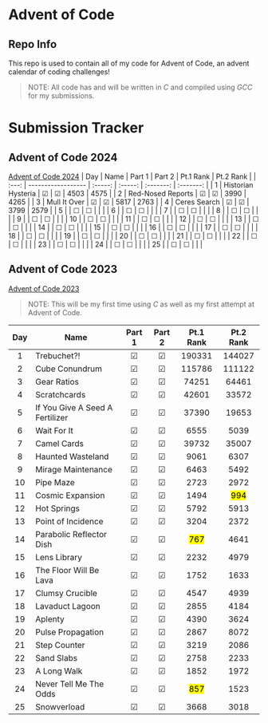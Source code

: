 # Advent of Code
## Repo Info

This repo is used to contain all of my code for Advent of Code, an advent calendar of coding challenges!

> NOTE: All code has and will be written in *C* and compiled using *GCC* for my submissions.

# Submission Tracker
## Advent of Code 2024
[Advent of Code 2024](https://adventofcode.com/2024)
|  Day  | Name               | Part 1  | Part 2  | Pt.1 Rank | Pt.2 Rank |
| :---: | ------------------ | :-----: | :-----: | :-------: | :-------: |
|   1   | Historian Hysteria | &#9745; | &#9745; |   4503    |   4575    |
|   2   | Red-Nosed Reports  | &#9745; | &#9745; |   3990    |   4265    |
|   3   | Mull It Over       | &#9745; | &#9745; |   5817    |   2763    |
|   4   | Ceres Search       | &#9745; | &#9745; |   3799    |   2579    |
|   5   |                    | &#9744; | &#9744; |           |           |
|   6   |                    | &#9744; | &#9744; |           |           |
|   7   |                    | &#9744; | &#9744; |           |           |
|   8   |                    | &#9744; | &#9744; |           |           |
|   9   |                    | &#9744; | &#9744; |           |           |
|  10   |                    | &#9744; | &#9744; |           |           |
|  11   |                    | &#9744; | &#9744; |           |           |
|  12   |                    | &#9744; | &#9744; |           |           |
|  13   |                    | &#9744; | &#9744; |           |           |
|  14   |                    | &#9744; | &#9744; |           |           |
|  15   |                    | &#9744; | &#9744; |           |           |
|  16   |                    | &#9744; | &#9744; |           |           |
|  17   |                    | &#9744; | &#9744; |           |           |
|  18   |                    | &#9744; | &#9744; |           |           |
|  19   |                    | &#9744; | &#9744; |           |           |
|  20   |                    | &#9744; | &#9744; |           |           |
|  21   |                    | &#9744; | &#9744; |           |           |
|  22   |                    | &#9744; | &#9744; |           |           |
|  23   |                    | &#9744; | &#9744; |           |           |
|  24   |                    | &#9744; | &#9744; |           |           |
|  25   |                    | &#9744; | &#9744; |           |           |


## Advent of Code 2023
[Advent of Code 2023](https://adventofcode.com/2023)

> NOTE: This will be my first time using *C* as well as my first attempt at Advent of Code.

|  Day  | Name                            | Part 1  | Part 2  |    Pt.1 Rank     |    Pt.2 Rank     |
| :---: | ------------------------------- | :-----: | :-----: | :--------------: | :--------------: |
|   1   | Trebuchet?!                     | &#9745; | &#9745; |      190331      |      144027      |
|   2   | Cube Conundrum                  | &#9745; | &#9745; |      115786      |      111122      |
|   3   | Gear Ratios                     | &#9745; | &#9745; |      74251       |      64461       |
|   4   | Scratchcards                    | &#9745; | &#9745; |      42601       |      33572       |
|   5   | If You Give A Seed A Fertilizer | &#9745; | &#9745; |      37390       |      19653       |
|   6   | Wait For It                     | &#9745; | &#9745; |       6555       |       5039       |
|   7   | Camel Cards                     | &#9745; | &#9745; |      39732       |      35007       |
|   8   | Haunted Wasteland               | &#9745; | &#9745; |       9061       |       6307       |
|   9   | Mirage Maintenance              | &#9745; | &#9745; |       6463       |       5492       |
|  10   | Pipe Maze                       | &#9745; | &#9745; |       2723       |       2972       |
|  11   | Cosmic Expansion                | &#9745; | &#9745; |       1494       | <mark>994</mark> |
|  12   | Hot Springs                     | &#9745; | &#9745; |       5792       |       5913       |
|  13   | Point of Incidence              | &#9745; | &#9745; |       3204       |       2372       |
|  14   | Parabolic Reflector Dish        | &#9745; | &#9745; | <mark>767<mark/> |       4641       |
|  15   | Lens Library                    | &#9745; | &#9745; |       2232       |       4979       |
|  16   | The Floor Will Be Lava          | &#9745; | &#9745; |       1752       |       1633       |
|  17   | Clumsy Crucible                 | &#9745; | &#9745; |       4547       |       4939       |
|  18   | Lavaduct Lagoon                 | &#9745; | &#9745; |       2855       |       4184       |
|  19   | Aplenty                         | &#9745; | &#9745; |       4390       |       3624       |
|  20   | Pulse Propagation               | &#9745; | &#9745; |       2867       |       8072       |
|  21   | Step Counter                    | &#9745; | &#9745; |       3219       |       2086       |
|  22   | Sand Slabs                      | &#9745; | &#9745; |       2758       |       2233       |
|  23   | A Long Walk                     | &#9745; | &#9745; |       1852       |       1972       |
|  24   | Never Tell Me The Odds          | &#9745; | &#9745; | <mark>857<mark/> |       1523       |
|  25   | Snowverload                     | &#9745; | &#9745; |       3668       |       3018       |